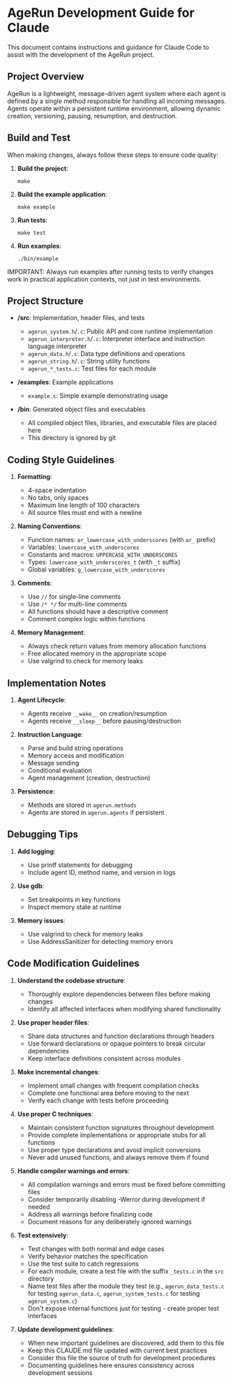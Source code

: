 # AgeRun Development Guide for Claude

This document contains instructions and guidance for Claude Code to assist with the development of the AgeRun project.

## Project Overview

AgeRun is a lightweight, message-driven agent system where each agent is defined by a single method responsible for handling all incoming messages. Agents operate within a persistent runtime environment, allowing dynamic creation, versioning, pausing, resumption, and destruction.

## Build and Test

When making changes, always follow these steps to ensure code quality:

1. **Build the project**:
   ```
   make
   ```

2. **Build the example application**:
   ```
   make example
   ```

3. **Run tests**:
   ```
   make test
   ```

4. **Run examples**:
   ```
   ./bin/example
   ```

IMPORTANT: Always run examples after running tests to verify changes work in practical application contexts, not just in test environments.

## Project Structure

- **/src**: Implementation, header files, and tests
  - `agerun_system.h`/`.c`: Public API and core runtime implementation
  - `agerun_interpreter.h`/`.c`: Interpreter interface and instruction language interpreter
  - `agerun_data.h`/`.c`: Data type definitions and operations
  - `agerun_string.h`/`.c`: String utility functions
  - `agerun_*_tests.c`: Test files for each module

- **/examples**: Example applications
  - `example.c`: Simple example demonstrating usage

- **/bin**: Generated object files and executables
  - All compiled object files, libraries, and executable files are placed here
  - This directory is ignored by git

## Coding Style Guidelines

1. **Formatting**:
   - 4-space indentation
   - No tabs, only spaces
   - Maximum line length of 100 characters
   - All source files must end with a newline

2. **Naming Conventions**:
   - Function names: `ar_lowercase_with_underscores` (with `ar_` prefix)
   - Variables: `lowercase_with_underscores`
   - Constants and macros: `UPPERCASE_WITH_UNDERSCORES`
   - Types: `lowercase_with_underscores_t` (with `_t` suffix)
   - Global variables: `g_lowercase_with_underscores`

3. **Comments**:
   - Use `//` for single-line comments
   - Use `/* */` for multi-line comments
   - All functions should have a descriptive comment
   - Comment complex logic within functions

4. **Memory Management**:
   - Always check return values from memory allocation functions
   - Free allocated memory in the appropriate scope
   - Use valgrind to check for memory leaks

## Implementation Notes

1. **Agent Lifecycle**:
   - Agents receive `__wake__` on creation/resumption
   - Agents receive `__sleep__` before pausing/destruction

2. **Instruction Language**:
   - Parse and build string operations
   - Memory access and modification
   - Message sending
   - Conditional evaluation
   - Agent management (creation, destruction)

3. **Persistence**:
   - Methods are stored in `agerun.methods`
   - Agents are stored in `agerun.agents` if persistent


## Debugging Tips

1. **Add logging**:
   - Use printf statements for debugging
   - Include agent ID, method name, and version in logs

2. **Use gdb**:
   - Set breakpoints in key functions
   - Inspect memory state at runtime

3. **Memory issues**:
   - Use valgrind to check for memory leaks
   - Use AddressSanitizer for detecting memory errors

## Code Modification Guidelines

1. **Understand the codebase structure**:
   - Thoroughly explore dependencies between files before making changes
   - Identify all affected interfaces when modifying shared functionality

2. **Use proper header files**:
   - Share data structures and function declarations through headers
   - Use forward declarations or opaque pointers to break circular dependencies
   - Keep interface definitions consistent across modules

3. **Make incremental changes**:
   - Implement small changes with frequent compilation checks
   - Complete one functional area before moving to the next
   - Verify each change with tests before proceeding

4. **Use proper C techniques**:
   - Maintain consistent function signatures throughout development
   - Provide complete implementations or appropriate stubs for all functions
   - Use proper type declarations and avoid implicit conversions
   - Never add unused functions, and always remove them if found

5. **Handle compiler warnings and errors**:
   - All compilation warnings and errors must be fixed before committing files
   - Consider temporarily disabling -Werror during development if needed
   - Address all warnings before finalizing code
   - Document reasons for any deliberately ignored warnings

6. **Test extensively**:
   - Test changes with both normal and edge cases
   - Verify behavior matches the specification
   - Use the test suite to catch regressions
   - For each module, create a test file with the suffix `_tests.c` in the `src` directory
   - Name test files after the module they test (e.g., `agerun_data_tests.c` for testing `agerun_data.c`, `agerun_system_tests.c` for testing `agerun_system.c`)
   - Don't expose internal functions just for testing - create proper test interfaces

7. **Update development guidelines**:
   - When new important guidelines are discovered, add them to this file
   - Keep this CLAUDE.md file updated with current best practices
   - Consider this file the source of truth for development procedures
   - Documenting guidelines here ensures consistency across development sessions